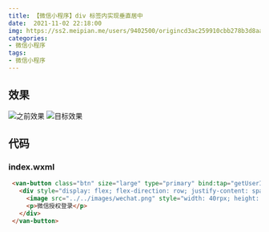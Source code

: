 ```yaml
---
title: 【微信小程序】div 标签内实现垂直居中
date:  2021-11-02 22:18:00
img: https://ss2.meipian.me/users/9402500/origincd3ac259910cbb278b3d8aae6a1bbea4.jpg?imageView2/2/w/750/h/1400/q/80
categories: 
- 微信小程序
tags:
- 微信小程序
---
```


## 效果

![之前效果](https://img-blog.csdnimg.cn/c8f64e6d15014f679e6f210e99792575.png)
![目标效果](https://img-blog.csdnimg.cn/83c02789b6e54e00acd12b41207b0909.png)

## 代码

### index.wxml

```html
 <van-button class="btn" size="large" type="primary" bind:tap="getUserInfo">
   <div style="display: flex; flex-direction: row; justify-content: space-around;">
     <image src="../../images/wechat.png" style="width: 40rpx; height: 40rpx; margin-right: 10rpx;" />
     <p>微信授权登录</p>
   </div>
 </van-button>
```